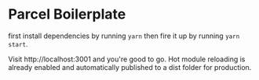 # Parcel Boilerplate

first install dependencies by running `yarn` then fire it up by running `yarn start`.

Visit http://localhost:3001 and you're good to go. Hot module reloading is already enabled and automatically published to a dist folder for production.